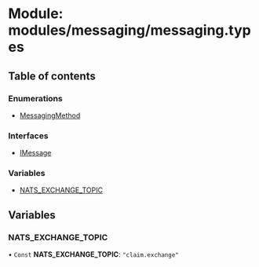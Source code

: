 # Module: modules/messaging/messaging.types

## Table of contents

### Enumerations

- [MessagingMethod](../enums/modules_messaging_messaging_types.MessagingMethod.md)

### Interfaces

- [IMessage](../interfaces/modules_messaging_messaging_types.IMessage.md)

### Variables

- [NATS\_EXCHANGE\_TOPIC](modules_messaging_messaging_types.md#nats_exchange_topic)

## Variables

### NATS\_EXCHANGE\_TOPIC

• `Const` **NATS\_EXCHANGE\_TOPIC**: ``"claim.exchange"``

